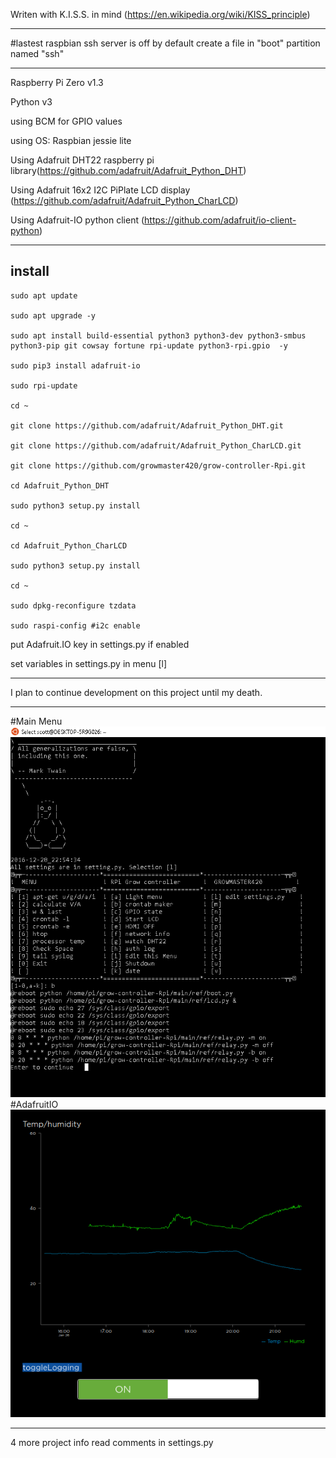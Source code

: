 Writen with K.I.S.S. in mind (https://en.wikipedia.org/wiki/KISS_principle)
***********************************************************************************

#lastest raspbian ssh server is off by default
create a file in "boot" partition named "ssh"

************************************************************************************

Raspberry Pi Zero v1.3

Python v3

using BCM for GPIO values

using OS: Raspbian jessie lite

Using Adafruit DHT22 raspberry pi library(https://github.com/adafruit/Adafruit_Python_DHT) 

Using Adafruit 16x2 I2C PiPlate LCD display (https://github.com/adafruit/Adafruit_Python_CharLCD)

Using Adafruit-IO python client (https://github.com/adafruit/io-client-python)

***************************************************************************************
## install
    sudo apt update
  
    sudo apt upgrade -y
  
    sudo apt install build-essential python3 python3-dev python3-smbus python3-pip git cowsay fortune rpi-update python3-rpi.gpio  -y
  
    sudo pip3 install adafruit-io
  
    sudo rpi-update
  
    cd ~
  
    git clone https://github.com/adafruit/Adafruit_Python_DHT.git
  
    git clone https://github.com/adafruit/Adafruit_Python_CharLCD.git
  
    git clone https://github.com/growmaster420/grow-controller-Rpi.git
  
    cd Adafruit_Python_DHT
  
    sudo python3 setup.py install 
  
    cd ~
  
    cd Adafruit_Python_CharLCD
  
    sudo python3 setup.py install 
  
    cd ~
    
    sudo dpkg-reconfigure tzdata
    
    sudo raspi-config #i2c enable
  
put Adafruit.IO key in settings.py if enabled 
  
set variables in settings.py in menu [l]

*************************************

I plan to continue development on this project until my death.

***************************************************************************************
#Main Menu
![Menu](/main/test/git-assets/menu.PNG)
#AdafruitIO
![AdafruitIO](/main/test/git-assets/AdafruitIO.png)
***************************************************************************************

4 more project info read comments in settings.py
